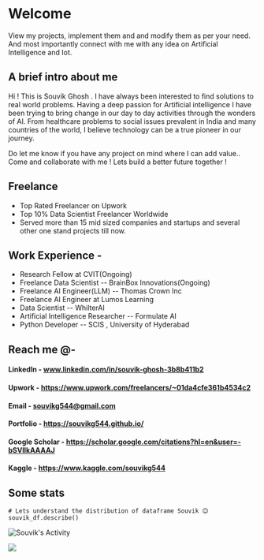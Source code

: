 # Welcome
View my projects, implement them and and modify them as per your need. And most importantly connect
with me with any idea on Artificial Intelligence and Iot. 
## A brief intro about me

Hi ! This is Souvik Ghosh . I have always been interested to find solutions to real world problems. Having a deep passion for Artificial intelligence I have been trying
to bring change in our day to day activities through the wonders of AI. From healthcare problems to social issues prevalent in India and many countries of the world, I believe technology can be a true pioneer in our journey.

Do let me know if you have any project on mind where I can add value..
Come and collaborate with me ! Lets build a better future together !

## Freelance 
- Top Rated Freelancer on Upwork
- Top 10% Data Scientist Freelancer Worldwide
- Served more than 15 mid sized companies and startups and several other one stand projects till now.

## Work Experience  -
- Research Fellow at CVIT(Ongoing)
- Freelance Data Scientist -- BrainBox Innovations(Ongoing)
- Freelance AI Engineer(LLM) -- Thomas Crown Inc
- Freelance AI Engineer at Lumos Learning 
- Data Scientist -- WhilterAI           
- Artificial Intelligence Researcher -- Formulate AI
- Python Developer                   -- SCIS , University of Hyderabad  

## Reach me @-
#### LinkedIn                        - www.linkedin.com/in/souvik-ghosh-3b8b411b2

#### Upwork                          - https://www.upwork.com/freelancers/~01da4cfe361b4534c2

#### Email                           - souvikg544@gmail.com

#### Portfolio                       - https://souvikg544.github.io/

#### Google Scholar                  - https://scholar.google.com/citations?hl=en&user=-bSVllkAAAAJ

#### Kaggle                          - https://www.kaggle.com/souvikg544


## Some stats
```
# Lets understand the distribution of dataframe Souvik 😉
souvik_df.describe()
```

![Souvik's Activity](https://github-readme-activity-graph.vercel.app/graph?username=souvikg544&theme=dracula)

<a href="https://git.io/streak-stats">
  <img align="left" src="http://github-readme-streak-stats.herokuapp.com?user=souvikg544&theme=dark&background=000000" />
</a>
